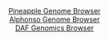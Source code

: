 <div id="Pineapple_Genome_Browser" align="center">
  <a href="https://igv.org/app/?sessionURL=blob:zZJta9swFIX_i6BlA8e27NiODWU4TfpCu6xLmnlrKebalh01tuRIyjv579PKxr500HzYGAgkXa6kc46ePVoRISlnKEKOiT0TY2QgOePrCTRtTUbQEImiEmpJDCRISQRhOUHRHpUgFUzHt_rkTKlWRpZFVdtpgFXclK4JDew4g7U0c95Y57yuIeMCFBfS6gtYcYtWq86aZNC2pn7bNT2rAAUW1O2MM8mtlrAqXev70l.ltCKMNyRtlrWiLwJSrUdrLMwSPsTJJM5zIuUN2V4XZ_HNdfzFHU4fLv3zh.mnq2TqJ6cTWjFQS0HOgA_6_G5e3vGeOnH6egwmqv9Vz9.SKnv4nJ.4g9PhpqWCyDMc4J7rB17X0fFQVpDN_.RcD3qk.8GwGk_mF96VX9v3eFsxvEyGYQZuwV_17aKDgWqeLzUNKJ.JIMK24dq.4Tl.58cS9wzbDnU6glMUPT4ZSAnI57r9cY_UttXMIEkWyxd8DMRFQQSKOqFtBzgMHa8bdO0wxAdjj5ai_nvRXkzHYWA7seP4aUlrpYEuUslaaQJj5iovzWp3ZJZ1P7kOykvdKxazTezcg.9X49xdf5R_yNJA.umX79NG36Lon1D3FiGmyo5FrR30dovL.XC3CEZSPbuj3cUtYefPGxW_Gk9Xmz0umpKLBpTu1xW9_UnbCgQFpnRhRSXNaE3VNtEp8jWKsONqaFHOa64pRKLK3tmGbWDPfv8bTvfwdPgO">Pineapple Genome Browser</a>
</div>
<div id="Alphonso_Genome_Browser" align="center">
  <a href="https://igv.org/app/?sessionURL=blob:zZJrb9owFIb_iyWqTQq5AiGR0JS2lNKi0kKBiqqKToIT3Dl2ZjvhJv77vGrTvqxS.bBpij_ER7685_FzQDUWknCGQuSaTtt0HGQgueabKRQlxXdQYInCDKjEBhI4wwKzFKPwgDKQCmaTkd65VqqUoWURVTYLYDk3pWdCAXvOYCPNlBfWBacUEi5AcSGtcwE1t0heNzc4gbI09d2e2bZWoMACWq45k9wqMcvjjT4v_lWKc8x4geOiooq8BYh1Hp1xZWbwJVpMozTFUt7i3XDVi26H0dzrz5aDzsVyNr5ezDqLsynJGahK4F4xShKfDq.CeeuS94PN08IdJsvXhntVD.yGd3nW35ZEYNlzfKfrdXz9aTSErfD2f.paD3Ji5_tkPFq3xz7vPkbJ6LpquOfzB1zzCG4q.U7nRwNRnlbaBZSuhR86tuHZHaPtdpo_fp2uYduB5iM4QeHzi4GUgPSrXv58QGpXamOQxN.qN3kMxMUKCxQ2A9v2nSBw2y2_ZQeBczQOqBL078G9mk0C33Yj1.3EGaFK67yKJSulCYyZdZqZ.f5Emkv5oJ15LW.G82qyKO7EbvhYRE_b3WQWRH.k6WsC.vK3J9StfiTTPzHvI0FMlZyqm.z2cX1.Xw4o9Zzl_oJdFskaprv7.cO7eE5Dk3FRgNLrdUVPf_pWgyDAlC7URJKEUKJ2C02Rb1DouJ7WFqWccu0hEnnyyTZsw2nbn3_r6R1fjt8B">Alphonso Genome Browser</a>
</div>


<div id="DAF_Genomics_Browser" align="center">
  <a href="https://igv.org/app/?sessionURL=blob:tZN9a9swEMa_iyD9y3Ys.a02hOF1zZI1NJDgBlJKUORzbGZLriQ3SUO..zS3ZbAXxqADSUjcnZ5H90Mn9ARSVYKjBBEHBw7GyEKqFPslbdoabmkDCiUFrRVYSEIBEjgDlJxQQZWm2WJmKkutW5UMhzkt7B1w0VRMOcpzaGsr0ekSTKpNHNrQZ8HpXjlMNCZZ0yGt21JwJYaUMVDKdoct8N1mT83yFtv0V8Km6Wpd9aobY8IYy52CGrcVz.HwFyP_QdmM6kO6WqZ9_Q0cp_kovZmmd951tv4cXq2z.WSVhauLZbXjVHcSRt3kismF3k5TGJCPAzJug2PM51.CSXY85NnA.3RxfWgrCWqEI3zphVGIXXS2UC1YZzAgVkqcYN.KyKVFfN9.3XpBaPogRYWS.wcLaUnZV5N.f0L62BpYSMFj13OzkJA5SJTYsetGOI5J4Ee.G8f4bJ1QJ.t3pjnOFnHkkpSQ0NnSxugXVd230Aj9GnwvlD_dbOa_olqbHpL904HNZ37T3i69R363NcS4ITee7X6L6vvX.ePTCiEbqk3o5fgKhtZGsQGuf5Dxzg_nbw--">DAF Genomics Browser</a>
</div>
